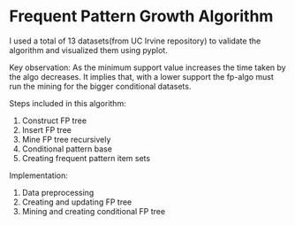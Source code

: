 # Frequent Pattern Growth Algorithm

I used a total of 13 datasets(from UC Irvine repository) to validate the algorithm and visualized them using pyplot. 

Key observation: As the minimum support value increases the time taken by the algo decreases. It implies that, with a lower support the fp-algo must run the mining for the bigger conditional datasets.

Steps included in this algorithm:
 1) Construct FP tree
 2) Insert FP tree
 3) Mine FP tree recursively
 4) Conditional pattern base
 5) Creating frequent pattern item sets
 
Implementation:
 1) Data preprocessing
 2) Creating and updating FP tree
 3) Mining and creating conditional FP tree
